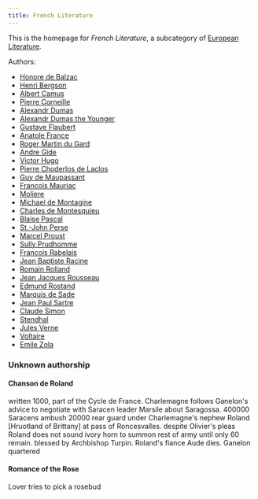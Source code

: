 ```yaml
---
title: French Literature
---
```


This is the homepage for *French Literature*, a subcategory of [European Literature](../european/index.html).

Authors:

- [Honore de Balzac](balzac/index.html)
- [Henri Bergson](bergson/index.html)
- [Albert Camus](camus/index.html)
- [Pierre Corneille](corneille/index.html)
- [Alexandr Dumas](dumas/index.html)
- [Alexandr Dumas the Younger](dumas-the-younger/index.html)
- [Gustave Flaubert](flaubert/index.html)
- [Anatole France](france/index.html)
- [Roger Martin du Gard](gard/index.html)
- [Andre Gide](gide/index.html)
- [Victor Hugo](hugo/index.html)
- [Pierre Choderlos de Laclos](laclos/index.html)
- [Guy de Maupassant](maupassant/index.html)
- [Francois Mauriac](mauriac/index.html)
- [Moliere](moliere/index.html)
- [Michael de Montagine](montagine/index.html)
- [Charles de Montesquieu](montesquieu/index.html)
- [Blaise Pascal](pascal/index.html)
- [St.-John Perse](perse/index.html)
- [Marcel Proust](proust/index.html)
- [Sully Prudhomme](prudhomme/index.html)
- [Francois Rabelais](rabelais/index.html)
- [Jean Baptiste Racine](racine/index.html)
- [Romain Rolland](rolland/index.html)
- [Jean Jacques Rousseau](/index.html)
- [Edmund Rostand](rostand/index.html)
- [Marquis de Sade](sade/index.html)
- [Jean Paul Sartre](sartre/index.html)
- [Claude Simon](simon/index.html)
- [Stendhal](stendhal/index.html)
- [Jules Verne](verne/index.html)
- [Voltaire](voltaire/index.html)
- [Emile Zola](zola/index.html)

### Unknown authorship

#### Chanson de Roland

written 1000, part of the Cycle de France. Charlemagne follows Ganelon's advice to negotiate with Saracen leader Marsile about Saragossa. 400000 Saracens ambush 20000 rear guard under Charlemagne's nephew Roland [Hruotland of Brittany] at pass of Roncesvalles. despite Olivier's pleas Roland does not sound ivory horn to summon rest of army until only 60 remain. blessed by Archbishop Turpin. Roland's fiance Aude dies. Ganelon quartered

#### Romance of the Rose

Lover tries to pick a rosebud

